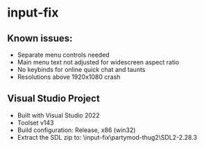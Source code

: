 # input-fix

## Known issues:

- Separate menu controls needed
- Main menu text not adjusted for widescreen aspect ratio
- No keybinds for online quick chat and taunts
- Resolutions above 1920x1080 crash

## Visual Studio Project

- Built with Visual Studio 2022
- Toolset v143
- Build configuration: Release, x86 (win32)
- Extract the SDL zip to: \input-fix\partymod-thug2\SDL2-2.28.3 
